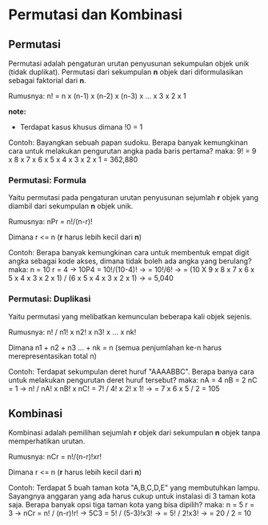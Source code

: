 # Permutasi dan Kombinasi
## Permutasi
Permutasi adalah pengaturan urutan penyusunan sekumpulan objek unik (tidak duplikat). Permutasi dari sekumpulan **n** objek dari diformulasikan sebagai faktorial dari **n**.

Rumusnya:
n! = n x (n-1) x (n-2) x (n-3) x ... x 3 x 2 x 1

**note:**
- Terdapat kasus khusus dimana !0 = 1

Contoh:
Bayangkan sebuah papan sudoku. Berapa banyak kemungkinan cara untuk melakukan pengurutan angka pada baris pertama?
maka:
9! = 9 x 8 x 7 x 6 x 5 x 4 x 3 x 2 x 1 = 362,880

### Permutasi: Formula
Yaitu permutasi pada pengaturan urutan penyusunan sejumlah **r** objek yang diambil dari sekumpulan **n** objek unik.

Rumusnya:
nPr = n!/(n-r)!

Dimana r <= n (**r** harus lebih kecil dari **n**)

Contoh:
Berapa banyak kemungkinan cara untuk membentuk empat digit angka sebagai kode akses, dimana tidak boleh ada angka yang berulang?
maka:
n = 10
r = 4
-> 10P4 = 10!/(10-4)!
-> = 10!/6!
-> = (10 X 9 x 8 x 7 x 6 x 5 x 4 x 3 x 2 x 1) / (6 x 5 x 4 x 3 x 2 x 1)
-> = 5,040

### Permutasi: Duplikasi
Yaitu permutasi yang melibatkan kemunculan beberapa kali objek sejenis.

Rumusnya:
n! / n1! x n2! x n3! x ... x nk!

Dimana n1 + n2 + n3 ... + nk = n (semua penjumlahan ke-n harus merepresentasikan total n)

Contoh:
Terdapat sekumpulan deret huruf "AAAABBC". Berapa banya cara untuk melakukan pengurutan deret huruf tersebut?
maka:
nA = 4
nB = 2
nC = 1
-> n! / nA! x nB! x nC! = 7! / 4! x 2! x 1!
-> = 7 x 6 x 5 / 2 = 105

## Kombinasi
Kombinasi adalah pemilihan sejumlah **r** objek dari sekumpulan **n** objek tanpa memperhatikan urutan.

Rumusnya:
nCr = n!/(n-r)!xr!

Dimana r <= n (**r** harus lebih kecil dari **n**)

Contoh:
Terdapat 5 buah taman kota "A,B,C,D,E" yang membutuhkan lampu. Sayangnya anggaran yang ada harus cukup untuk instalasi di 3 taman kota saja. Berapa banyak opsi tiga taman kota yang bisa dipilih?
maka:
n = 5
r = 3
-> nCr = n! / (n-r)!r!
-> 5C3 = 5! / (5-3)!x3!
-> = 5! / 2!x3!
-> = 20 / 2 = 10